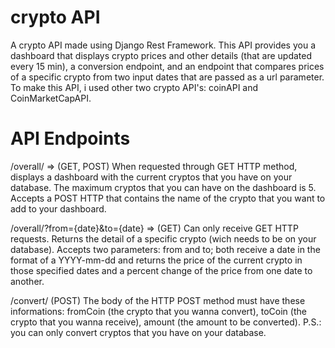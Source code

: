 # crypto API

A crypto API made using Django Rest Framework. This API provides you a dashboard that displays crypto prices and other details (that are updated every 15 min), a conversion endpoint, and
an endpoint that compares prices of a specific crypto from two input dates that are passed as a url parameter. To make this API, i used other two crypto API's: coinAPI
and CoinMarketCapAPI.

# API Endpoints

/overall/ => (GET, POST)
When requested through GET HTTP method, displays a dashboard with the current cryptos that you have on your database. The maximum cryptos that you can have on
the dashboard is 5. Accepts a POST HTTP that contains the name of the crypto that you want to add to your dashboard.

/overall/<slug>?from={date}&to={date} => (GET)
Can only receive GET HTTP requests. Returns the detail of a specific crypto (wich needs to be on your database). Accepts two parameters: from and to; both receive a date in the format of a YYYY-mm-dd and
returns the price of the current crypto in those specified dates and a percent change of the price from one date to another.
    
/convert/ (POST)
The body of the HTTP POST method must have these informations: fromCoin (the crypto that you wanna convert), toCoin (the crypto that you wanna receive), amount (the
amount to be converted). P.S.: you can only convert cryptos that you have on your database.
